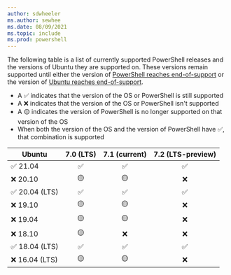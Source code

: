 ```yaml
---
author: sdwheeler
ms.author: sewhee
ms.date: 08/09/2021
ms.topic: include
ms.prod: powershell
---
```

The following table is a list of currently supported PowerShell releases and the versions of
Ubuntu they are supported on. These versions remain supported until either the version of
[PowerShell reaches end-of-support][lifecycle] or the version of
[Ubuntu reaches end-of-support][eol-ubuntu].

- A &#x2705; indicates that the version of the OS or PowerShell is still supported
- A &#x274c; indicates that the version of the OS or PowerShell isn't supported
- A &#x1f7e1; indicates the version of PowerShell is no longer supported on that version of the OS
- When both the version of the OS and the version of PowerShell have &#x2705;, that combination is
  supported

|        Ubuntu        | 7.0 (LTS) | 7.1 (current) | 7.2 (LTS-preview) |
| -------------------- | :-------: | :-----------: | :---------------: |
| &#x2705; 21.04       | &#x2705;  |   &#x2705;    |     &#x2705;      |
| &#x274c; 20.10       | &#x1f7e1; |   &#x1f7e1;   |     &#x274c;      |
| &#x2705; 20.04 (LTS) | &#x2705;  |   &#x2705;    |     &#x2705;      |
| &#x274c; 19.10       | &#x1f7e1; |   &#x1f7e1;   |     &#x274c;      |
| &#x274c; 19.04       | &#x1f7e1; |   &#x1f7e1;   |     &#x274c;      |
| &#x274c; 18.10       | &#x1f7e1; |   &#x274c;    |     &#x274c;      |
| &#x2705; 18.04 (LTS) | &#x2705;  |   &#x2705;    |     &#x2705;      |
| &#x274c; 16.04 (LTS) | &#x1f7e1; |   &#x1f7e1;   |     &#x274c;      |

[lifecycle]: /powershell/scripting/powershell-support-lifecycle
[eol-ubuntu]: https://wiki.ubuntu.com/Releases
